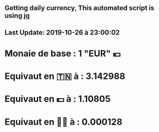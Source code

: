 ## Getting daily currency, This automated script is using [jq](https://stedolan.github.io/jq/)
## Last Update:  2019-10-26 à 23:00:02
 # Monaie de base : 1 "EUR" 💶 
 # Equivaut en 🇹🇳 à :  3.142988 
 # Equivaut en 💵 à : 1.10805
 # Equivaut en 🐱‍💻 à :  0.000128
